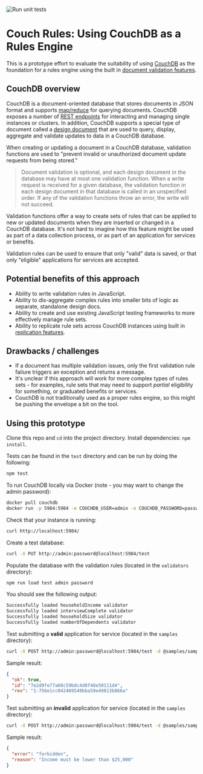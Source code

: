 ![Run unit tests](https://github.com/18F/couch-rules-engine/workflows/Run%20unit%20tests/badge.svg)

# Couch Rules: Using CouchDB as a Rules Engine

This is a prototype effort to evaluate the suitability of using [CouchDB](http://couchdb.apache.org/) as the foundation for a rules engine using the built in [document validation features](http://docs.couchdb.org/en/stable/ddocs/ddocs.html#validate-document-update-functions).

## CouchDB overview

CouchDB is a document-oriented database that stores documents in JSON format and supports [map/reduce](http://docs.couchdb.org/en/2.2.0/ddocs/ddocs.html#view-functions) for querying documents. CouchDB exposes a number of [REST endpoints](https://docs.couchdb.org/en/latest/intro/api.html) for interacting and managing single instances or clusters. In addition, CouchDB supports a special type of document called a [design document](http://docs.couchdb.org/en/2.2.0/ddocs/index.html) that are used to query, display, aggregate and validate updates to data in a CouchDB database.

When creating or updating a document in a CouchDB database, validation functions are used to "prevent invalid or unauthorized document update requests from being stored."

> Document validation is optional, and each design document in the database may have at most one validation function. When a write request is received for a given database, the validation function in each design document in that database is called in an unspecified order. If any of the validation functions throw an error, the write will not succeed.

Validation functions offer a way to create sets of rules that can be applied to new or updated documents when they are inserted or changed in a CouchDB database. It's not hard to imagine how this feature might be used as part of a data collection process, or as part of an application for services or benefits. 

Validation rules can be used to ensure that only "valid" data is saved, or that only "eligible" applications for services are accepted.

## Potential benefits of this approach

* Ability to write validation rules in JavaScript.
* Ability to dis-aggregate complex rules into smaller bits of logic as separate, standalone design docs.
* Ability to create and use existing JavaScript testing frameworks to more effectively manage rule sets.
* Ability to replicate rule sets across CouchDB instances using built in [replication features](http://docs.couchdb.org/en/2.2.0/replication/index.html).

## Drawbacks / challenges

* If a document has multiple validation issues, only the first validation rule failure triggers an exception and returns a message.
* It's unclear if this approach will work for more complex types of rules sets - for examples, rule sets that may need to support _partial_ eligibility for something, or graduated benefits or services.
* CouchDB is not traditionally used as a proper rules engine, so this might be pushing the envelope a bit on the tool.

## Using this prototype

Clone this repo and `cd` into the project directory. Install dependencies: `npm install`.

Tests can be found in the `test` directory and can be run by doing the following:

```bash
npm test
```

To run CouchDB locally via Docker (note - you may want to change the admin password):

```bash
docker pull couchdb
docker run -p 5984:5984 -e COUCHDB_USER=admin -e COUCHDB_PASSWORD=password -d couchdb
```

Check that your instance is running:

```bash
curl http://localhost:5984/
```

Create a test database:

```bash
curl -X PUT http://admin:password@localhost:5984/test
```

Populate the database with the validation rules (located in the `validators` directory):

```bash
npm run load test admin password
```

You should see the following output:
```bash
Successfully loaded householdIncome validator
Successfully loaded interviewComplete validator
Successfully loaded householdSize validator
Successfully loaded numberOfDependents validator
```


Test submitting a **valid** application for service (located in the `samples` directory):

```bash
curl -X POST http://admin:password@localhost:5984/test -d @samples/sample_person_valid.json -H 'Content-type: application/json'
```

Sample result:

```json
{
  "ok": true,
  "id": "7e2d9fe77a60c59bdc4d0f48e50111d4",
  "rev": "1-756e1cc042469549bba59e49813b866a"
}
```

Test submitting an **invalid** application for service (located in the `samples` directory):

```bash
curl -X POST http://admin:password@localhost:5984/test -d @samples/sample_person_invalid.json -H 'Content-type: application/json'
```

Sample result:

```json
{
  "error": "forbidden",
  "reason": "Income must be lower than $25,000"
}
```

